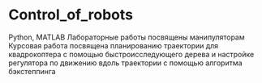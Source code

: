 # Control_of_robots
Python, MATLAB
Лабораторные работы посвящены манипуляторам \
Курсовая работа посвящена планированию траектории для квадрокоптера с помощью быстроисследующего дерева и настройке регулятора по движению вдоль траектории с помощью алгоритма 
бэкстеппинга
